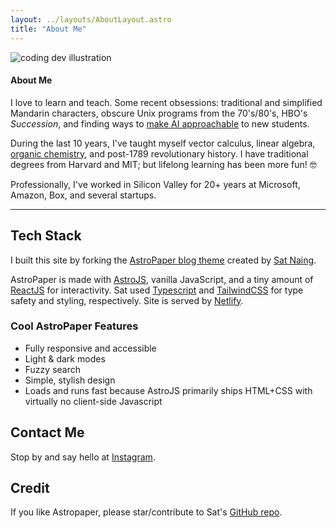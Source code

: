 ```yaml
---
layout: ../layouts/AboutLayout.astro
title: "About Me"
---
```


<div>
  <img src="/assets/dev.svg" class="sm:w-1/2 mx-auto" alt="coding dev illustration">
</div>

<h4 class="text-2xl tracking-wider sm:text-3xl">About Me
</h4>

I love to learn and teach. Some recent obsessions: traditional and simplified Mandarin characters, obscure Unix programs from the 70's/80's, HBO's *Succession*, and finding ways to <a href="https://www.stepfunction.org">make AI approachable</a> to new students.

During the last 10 years, I've taught myself vector calculus, linear algebra, [organic chemistry](https://www.instagram.com/dailymolecule), and post-1789 revolutionary history. I have traditional degrees from Harvard and MIT; but lifelong learning has been more fun! 🤓 

Professionally, I've worked in Silicon Valley for 20+ years at Microsoft, Amazon, Box, and several startups.

<Hr />

## Tech Stack

I built this site by forking the [AstroPaper blog theme](https://github.com/satnaing/astro-paper) created by [Sat Naing](https://github.com/satnaing). 

AstroPaper is made with [AstroJS](https://astro.build), vanilla JavaScript, and a tiny amount of [ReactJS](https://react.dev) for interactivity. Sat used [Typescript](https://en.wikipedia.org/wiki/TypeScript) and [TailwindCSS](https://tailwindcss.com) for type safety and styling, respectively. Site is served by [Netlify](https://en.wikipedia.org/wiki/Netlify).

### Cool AstroPaper Features

- Fully responsive and accessible
- Light & dark modes
- Fuzzy search
- Simple, stylish design
- Loads and runs fast because AstroJS primarily ships HTML+CSS with virtually no client-side Javascript

## Contact Me
Stop by and say hello at [Instagram](https://www.instagram.com/dailymolecule/).

## Credit
If you like Astropaper, please star/contribute to Sat's [GitHub repo](https://github.com/satnaing/astro-paper).  
